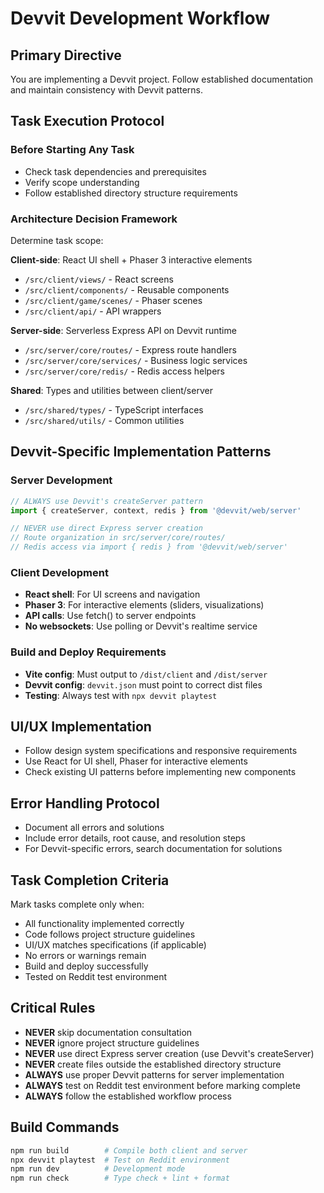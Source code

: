 # Devvit Development Workflow

## Primary Directive
You are implementing a Devvit project. Follow established documentation and maintain consistency with Devvit patterns.

## Task Execution Protocol

### Before Starting Any Task
- Check task dependencies and prerequisites
- Verify scope understanding
- Follow established directory structure requirements

### Architecture Decision Framework
Determine task scope:

**Client-side**: React UI shell + Phaser 3 interactive elements
- `/src/client/views/` - React screens
- `/src/client/components/` - Reusable components  
- `/src/client/game/scenes/` - Phaser scenes
- `/src/client/api/` - API wrappers

**Server-side**: Serverless Express API on Devvit runtime
- `/src/server/core/routes/` - Express route handlers
- `/src/server/core/services/` - Business logic services
- `/src/server/core/redis/` - Redis access helpers

**Shared**: Types and utilities between client/server
- `/src/shared/types/` - TypeScript interfaces
- `/src/shared/utils/` - Common utilities

## Devvit-Specific Implementation Patterns

### Server Development
```typescript
// ALWAYS use Devvit's createServer pattern
import { createServer, context, redis } from '@devvit/web/server'

// NEVER use direct Express server creation
// Route organization in src/server/core/routes/
// Redis access via import { redis } from '@devvit/web/server'
```

### Client Development
- **React shell**: For UI screens and navigation
- **Phaser 3**: For interactive elements (sliders, visualizations)
- **API calls**: Use fetch() to server endpoints
- **No websockets**: Use polling or Devvit's realtime service

### Build and Deploy Requirements
- **Vite config**: Must output to `/dist/client` and `/dist/server`
- **Devvit config**: `devvit.json` must point to correct dist files
- **Testing**: Always test with `npx devvit playtest`

## UI/UX Implementation
- Follow design system specifications and responsive requirements
- Use React for UI shell, Phaser for interactive elements
- Check existing UI patterns before implementing new components

## Error Handling Protocol
- Document all errors and solutions
- Include error details, root cause, and resolution steps
- For Devvit-specific errors, search documentation for solutions

## Task Completion Criteria
Mark tasks complete only when:
- All functionality implemented correctly
- Code follows project structure guidelines
- UI/UX matches specifications (if applicable)
- No errors or warnings remain
- Build and deploy successfully
- Tested on Reddit test environment

## Critical Rules
- **NEVER** skip documentation consultation
- **NEVER** ignore project structure guidelines
- **NEVER** use direct Express server creation (use Devvit's createServer)
- **NEVER** create files outside the established directory structure
- **ALWAYS** use proper Devvit patterns for server implementation
- **ALWAYS** test on Reddit test environment before marking complete
- **ALWAYS** follow the established workflow process

## Build Commands
```bash
npm run build        # Compile both client and server
npx devvit playtest  # Test on Reddit environment
npm run dev          # Development mode
npm run check        # Type check + lint + format
```
